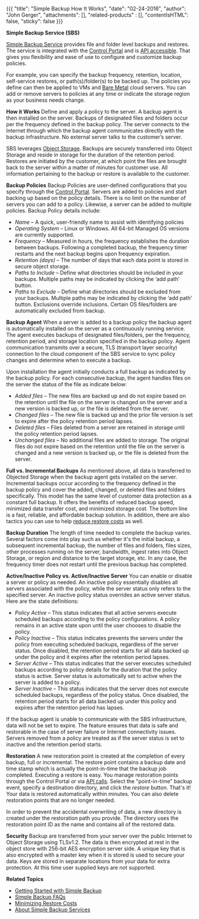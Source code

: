 {{{
  "title": "Simple Backup How It Works",
  "date": "02-24-2016",
  "author": "John Gerger",
  "attachments": [],
  "related-products" : [],
  "contentIsHTML": false,
  "sticky": false
}}}

**Simple Backup Service (SBS)**

[Simple Backup Service](https://www.ctl.io/simple-backup-service/) provides file and folder level backups and restores. The service is integrated with the [Control Portal](https://control.ctl.io/) and is [API accessible](https://api-va1.backup.ctl.io/clc-backup-api/swagger-ui.html). That gives you flexibility and ease of use to configure and customize backup policies.

For example, you can specify the backup frequency, retention, location, self-service restores, or path(s)/folder(s) to be backed up. The policies you define can then be applied to VMs and [Bare Metal](https://www.ctl.io/bare-metal/) cloud servers. You can add or remove servers to policies at any time or indicate the storage region as your business needs change.

**How it Works**
Define and apply a policy to the server. A backup agent is then installed on the server. Backups of designated files and folders occur per the frequency defined in the backup policy. The server connects to the Internet through which the backup agent communicates directly with the backup infrastructure. No external server talks to the customer’s server.

SBS leverages [Object Storage](https://www.ctl.io/object-storage/). Backups are securely transferred into Object Storage and reside in storage for the duration of the retention period. Restores are initiated by the customer, at which point the files are brought back to the server within a matter of minutes for customer use. All information pertaining to the backup or restore is available to the customer.

**Backup Policies**
Backup Policies are user-defined configurations that you specify through the [Control Portal](https://control.ctl.io/). Servers are added to policies and start backing up based on the policy details. There is no limit on the number of servers you can add to a policy. Likewise, a server can be added to multiple policies. Backup Policy details include:

* *Name* – A quick, user-friendly name to assist with identifying policies
* *Operating System* – Linux or Windows. All 64-bit Managed OS versions are currently supported.
* *Frequency* – Measured in hours, the frequency establishes the duration between backups. Following a completed backup, the frequency timer restarts and the next backup begins upon frequency expiration.
* *Retention (days)* – The number of days that each data point is stored in secure object storage.
* *Paths to Include* – Define what directories should be included in your backups. Multiple paths may be indicated by clicking the ‘add path’ button.
* *Paths to Exclude* – Define what directories should be excluded from your backups. Multiple paths may be indicated by clicking the ‘add path’ button. Exclusions override inclusions. Certain OS files/folders are automatically excluded from backup.

**Backup Agent**
When a server is added to a backup policy the backup agent is automatically installed on the server as a continuously running service. The agent executes backups of designated files/folders, per the frequency, retention period, and storage location specified in the backup policy. Agent communication transmits over a secure, TLS (transport layer security) connection to the cloud component of the SBS service to sync policy changes and determine when to execute a backup.

Upon installation the agent initially conducts a full backup as indicated by the backup policy. For each consecutive backup, the agent handles files on the server the status of the file as indicate below:

* *Added files* – The new files are backed up and do not expire based on the retention until the file on the server is changed on the server and a new version is backed up, or the file is deleted from the server.
* *Changed files* – The new file is backed up and the prior file version is set to expire after the policy retention period lapses.
* *Deleted files* – Files deleted from a server are retained in storage until the policy retention period lapses.
* *Unchanged files* – No additional files are added to storage. The original files do not expire based on the retention until the file on the server is changed and a new version is backed up, or the file is deleted from the server.

**Full vs. Incremental Backups**
As mentioned above, all data is transferred to Objected Storage when the backup agent gets installed on the server. Incremental backups occur according to the frequency defined in the backup policy and cover the added, changed, or deleted files and folders specifically. This model has the same level of customer data protection as a constant full backup. It offers the benefits of reduced backup speed, minimized data transfer cost, and minimized storage cost. The bottom line is a fast, reliable, and affordable backup solution. In addition, there are also tactics you can use to help [reduce restore costs](https://www.ctl.io/knowledge-base/backup/minimizing-restore-costs/) as well.

**Backup Duration**
The length of time needed to complete the backup varies. Several factors come into play such as whether it's the initial backup, a subsequent incremental backup, the number of files and folders, files sizes, other processes running on the server, bandwidth, ingest rates into Object Storage, or region and distance to the target storage, etc. In any case, the frequency timer does not restart until the previous backup has completed.

**Active/Inactive Policy vs. Active/Inactive Server**
You can enable or disable a server or policy as needed. An inactive policy essentially disables all servers associated with the policy, while the server status only refers to the specified server. An inactive policy status overrides an active server status. Here are the state definitions:

* *Policy Active* – This status indicates that all active servers execute scheduled backups according to the policy configurations. A policy remains in an active state upon until the user chooses to disable the policy.
* *Policy Inactive* – This status indicates prevents the servers under the policy from executing scheduled backups, regardless of the server status. Once disabled, the retention period starts for all data backed up under the policy and it expires after the retention period lapses.
* *Server Active* – This status indicates that the server executes scheduled backups according to policy details for the duration that the policy status is active. Server status is automatically set to active when the server is added to a policy.
* *Server Inactive* – This status indicates that the server does not execute scheduled backups, regardless of the policy status. Once disabled, the retention period starts for all data backed up under this policy and expires after the retention period has lapses.

If the backup agent is unable to communicate with the SBS infrastructure, data will not be set to expire. The feature ensures that data is safe and restorable in the case of server failure or Internet connectivity issues. Servers removed from a policy are treated as if the server status is set to inactive and the retention period starts.

**Restoration**
A new restoration point is created at the completion of every backup, full or incremental. The restore point contains a backup date and time stamp which is actually the point-in-time that the backup job completed. Executing a restore is easy. You manage restoration points through the Control Portal or via [API calls](https://api-va1.backup.ctl.io/clc-backup-api/swagger-ui.html). Select the "point-in-time" backup event, specify a destination directory, and click the *restore* button. That's it! Your data is restored automatically within minutes. You can also delete restoration points that are no longer needed.

In order to prevent the accidental overwriting of data, a new directory is created under the restoration path you provide. The directory uses the restoration point ID as the name and contains all of the restored data.

**Security**
Backup are transferred from your server over the public Internet to Object Storage using TLSv1.2. The data is then encrypted at rest in the object store with 256-bit AES encryption server side. A unique key that is also encrypted with a master key when it is stored is used to secure your data. Keys are stored in separate locations from your data for extra protection. At this time user supplied keys are not supported.

**Related Topics**
* [Getting Started with Simple Backup](https://www.ctl.io/knowledge-base/backup/getting-started-with-simple-backup/)
* [Simple Backup FAQs](https://www.ctl.io/knowledge-base/backup/simple-backup-service-faqs/)
* [Minimizing Restore Costs](https://www.ctl.io/knowledge-base/backup/minimizing-restore-costs/)
* [About Simple Backup Services](https://www.ctl.io/knowledge-base/support/backup-service-changes-faq/)
